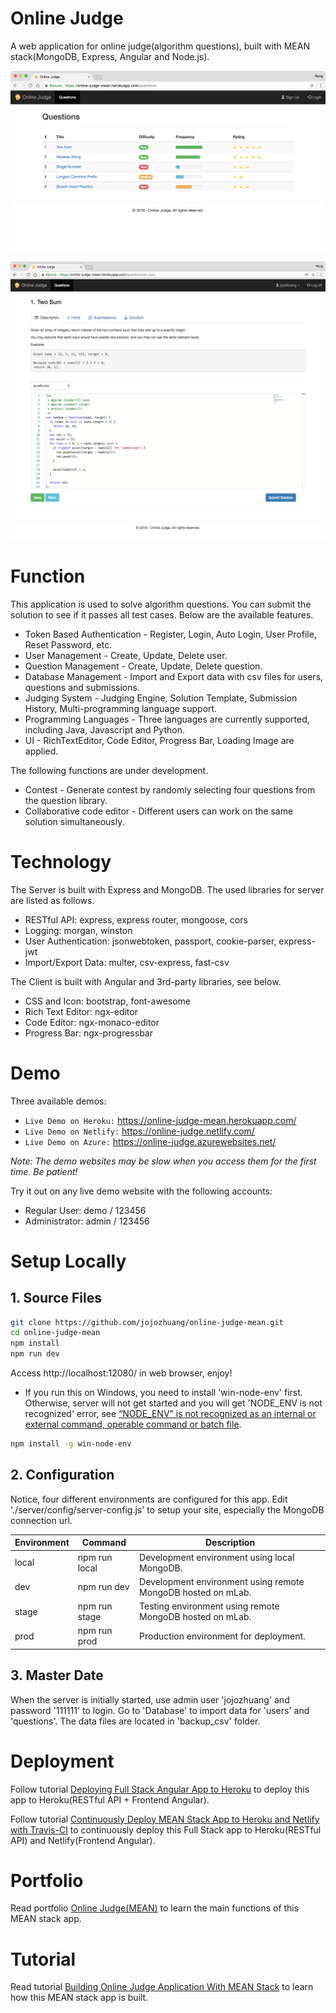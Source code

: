 # Online Judge
A web application for online judge(algorithm questions), built with MEAN stack(MongoDB, Express, Angular and Node.js).

<kbd>![image](/public/questions.png)</kbd>

<kbd>![image](/public/solution.png)</kbd>

# Function
This application is used to solve algorithm questions. You can submit the solution to see if it passes all test cases. Below are the available features.
* Token Based Authentication - Register, Login, Auto Login, User Profile, Reset Password, etc.
* User Management - Create, Update, Delete user.
* Question Management - Create, Update, Delete question.
* Database Management - Import and Export data with csv files for users, questions and submissions.
* Judging System - Judging Engine, Solution Template, Submission History, Multi-programming language support.
* Programming Languages - Three languages are currently supported, including Java, Javascript and Python.
* UI - RichTextEditor, Code Editor, Progress Bar, Loading Image are applied.

The following functions are under development.
* Contest - Generate contest by randomly selecting four questions from the question library.
* Collaborative code editor - Different users can work on the same solution simultaneously.

# Technology
The Server is built with Express and MongoDB. The used libraries for server are listed as follows.
* RESTful API: express, express router, mongoose, cors
* Logging: morgan, winston
* User Authentication: jsonwebtoken, passport, cookie-parser, express-jwt
* Import/Export Data: multer, csv-express, fast-csv

The Client is built with Angular and 3rd-party libraries, see below.
* CSS and Icon: bootstrap, font-awesome
* Rich Text Editor: ngx-editor
* Code Editor: ngx-monaco-editor
* Progress Bar: ngx-progressbar

# Demo
Three available demos:
* `Live Demo on Heroku:` <a href="https://online-judge-mean.herokuapp.com/" target="\_blank">https://online-judge-mean.herokuapp.com/</a>
* `Live Demo on Netlify:` <a href="https://online-judge.netlify.com/" target="\_blank">https://online-judge.netlify.com/</a>
* `Live Demo on Azure:` <a href="https://online-judge.azurewebsites.net/" target="\_blank">https://online-judge.azurewebsites.net/</a>

*Note: The demo websites may be slow when you access them for the first time. Be patient!*

Try it out on any live demo website with the following accounts:
* Regular User: demo / 123456
* Administrator: admin / 123456

# Setup Locally
## 1. Source Files
```bash
git clone https://github.com/jojozhuang/online-judge-mean.git
cd online-judge-mean
npm install
npm run dev
```
Access http://localhost:12080/ in web browser, enjoy!

* If you run this on Windows, you need to install 'win-node-env' first. Otherwise, server will not get started and you will get 'NODE_ENV is not recognized' error, see [“NODE_ENV” is not recognized as an internal or external command, operable command or batch file](https://stackoverflow.com/questions/11928013/node-env-is-not-recognized-as-an-internal-or-external-command-operable-comman).
```bash
npm install -g win-node-env
```

## 2. Configuration
Notice, four different environments are configured for this app. Edit './server/config/server-config.js' to setup your site, especially the MongoDB connection url.

 Environment  | Command       | Description
--------------|---------------|-----------------------
local         | npm run local | Development environment using local MongoDB.
dev           | npm run dev   | Development environment using remote MongoDB hosted on mLab.
stage         | npm run stage | Testing environment using remote MongoDB hosted on mLab.
prod          | npm run prod  | Production environment for deployment.

## 3. Master Date
When the server is initially started, use admin user 'jojozhuang' and password '111111' to login. Go to 'Database' to import data for 'users' and 'questions'. The data files are located in 'backup_csv' folder.

# Deployment
Follow tutorial [Deploying Full Stack Angular App to Heroku](https://jojozhuang.github.io/tutorial/deploying-full-stack-angular-app-to-heroku) to deploy this app to Heroku(RESTful API + Frontend Angular).

Follow tutorial [Continuously Deploy MEAN Stack App to Heroku and Netlify with Travis-CI](https://jojozhuang.github.io/tutorial/continuously-deploy-mean-stack-app-to-heroku-and-netlify-with-travis-ci) to continuously deploy this Full Stack app to Heroku(RESTful API) and Netlify(Frontend Angular).

# Portfolio
Read portfolio [Online Judge(MEAN)](https://jojozhuang.github.io/project/online-judge-mean) to learn the main functions of this MEAN stack app.

# Tutorial
Read tutorial [Building Online Judge Application With MEAN Stack](https://jojozhuang.github.io/tutorial/building-online-judge-application-with-mean-stack) to learn how this MEAN stack app is built.

